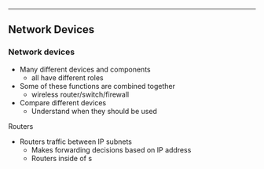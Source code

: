 
---
## Network Devices
### Network devices
- Many different devices and components
	- all have different roles
- Some of these functions are combined together
	- wireless router/switch/firewall
- Compare different devices
	- Understand when they should be used

Routers
- Routers traffic between IP subnets
	- Makes forwarding decisions based on IP address
	- Routers inside of s